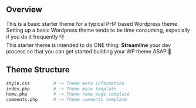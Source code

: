 ## Overview

This is a basic starter theme for a typical PHP based Wordpress theme.  
Setting up a basic Wordpress theme tends to be time consuming, especially if you do it frequently 👎  
This starter theme is intended to do ONE thing: **Streamline** your dev process so that you can get started building your WP theme ASAP 💎

## Theme Structure

```sh
style.css         # -> Theme meta information
index.php         # -> Theme main template
home.php          # -> Theme home page template
comments.php      # -> Theme comments template
```